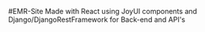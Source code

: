 #EMR-Site
Made with React using JoyUI components and Django/DjangoRestFramework for Back-end and API's
